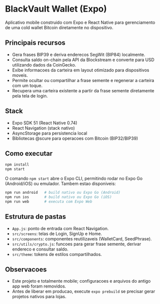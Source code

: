 # BlackVault Wallet (Expo)

Aplicativo mobile construido com Expo e React Native para gerenciamento de uma cold wallet Bitcoin diretamente no dispositivo.

## Principais recursos

- Gera frases BIP39 e deriva enderecos SegWit (BIP84) localmente.
- Consulta saldo on-chain pela API da Blockstream e converte para USD utilizando dados da CoinGecko.
- Exibe informacoes da carteira em layout otimizado para dispositivos moveis.
- Permite ocultar ou compartilhar a frase semente e regenerar a carteira com um toque.
- Recupera uma carteira existente a partir da frase semente diretamente pela tela de login.

## Stack

- Expo SDK 51 (React Native 0.74)
- React Navigation (stack nativo)
- AsyncStorage para persistencia local
- Bibliotecas @scure para operacoes com Bitcoin (BIP32/BIP39)

## Como executar

```sh
npm install
npm start
```

O comando `npm start` abre o Expo CLI, permitindo rodar no Expo Go (Android/iOS) ou emulador. Tambem estao disponiveis:

```sh
npm run android   # build nativo ou Expo Go (Android)
npm run ios       # build nativo ou Expo Go (iOS)
npm run web       # executa com Expo Web
```

## Estrutura de pastas

- `App.js`: ponto de entrada com React Navigation.
- `src/screens`: telas de Login, SignUp e Home.
- `src/components`: componentes reutilizaveis (WalletCard, SeedPhrase).
- `src/utils/crypto.js`: funcoes para gerar frase semente, derivar endereco e consultar saldo.
- `src/theme`: tokens de estilos compartilhados.

## Observacoes

- Este projeto e totalmente mobile; configuracoes e arquivos do antigo app web foram removidos.
- Antes de liberar em producao, execute `expo prebuild` se precisar gerar projetos nativos para lojas.
